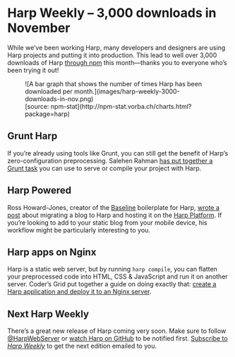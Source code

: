 # Harp Weekly – 3,000 downloads in November

While we’ve been working Harp, many developers and designers are using Harp projects and putting it into production. This lead to well over 3,000 downloads of Harp [through npm](https://npmjs.org/package/harp) this month—thanks you to everyone who’s been trying it out!

<figure>
![A bar graph that shows the number of times Harp has been downloaded per month.](images/harp-weekly-3000-downloads-in-nov.png)
<figcaption>
[source: npm-stat](http://npm-stat.vorba.ch/charts.html?package=harp)
</figcaption>
</figure>

## Grunt Harp

If you’re already using tools like Grunt, you can still get the benefit of Harp’s zero-configuration preprocessing. Salehen Rahman [has put together a Grunt task](https://github.com/shovon/grunt-harp) you can use to serve or compile your project with Harp.

## Harp Powered

Ross Howard-Jones, creator of the [Baseline](https://github.com/rosshj/baseline) boilerplate for Harp, [wrote a post](http://www.wanderedoff.com/blog/harp-powered) about migrating a blog to Harp and hosting it on the [Harp Platform](https://www.harp.io). If you’re looking to add to your static blog from your mobile device, his workflow might be particularly interesting to you.

## Harp apps on Nginx

Harp is a static web server, but by running `harp compile`, you can flatten your preprocessed code into HTML, CSS & JavaScript and run it on another server. Coder’s Grid put together a guide on doing exactly that: [create a Harp application and deploy it to an Nginx server](http://www.codersgrid.com/2013/10/14/make-a-blog-with-harp/).

## Next Harp Weekly

There’s a great new release of Harp coming very soon. Make sure to follow [@HarpWebServer](http://twitter.com/harpwebserver) or [watch Harp on GitHub](http://github.com/sintaxi/harp) to be notified first. [Subscribe to <cite>Harp Weekly</cite>](http://harpjs.us7.list-manage1.com/subscribe?u=af92eba03471187c8aa0266e7&id=74381fea66) to get the next edition emailed to you.